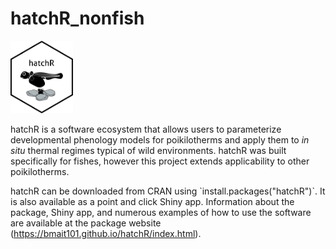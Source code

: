 # hatchR_nonfish


<img src="misc/hatchR_logo.png" width="100">

hatchR is a software ecosystem that allows users to parameterize developmental phenology models for poikilotherms and apply them to *in situ* thermal regimes typical of wild environments. hatchR was built specifically for fishes, however this project extends applicability to other poikilotherms.

hatchR can be downloaded from CRAN using \`install.packages("hatchR")\`. It is also available as a point and click Shiny app. Information about the package, Shiny app, and numerous examples of how to use the software are available at the package website (<https://bmait101.github.io/hatchR/index.html>).
